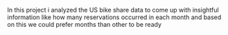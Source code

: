 In this project i analyzed the US bike share data to come up with insightful information like how many reservations occurred in each month and based on this we could prefer months than other to be ready
